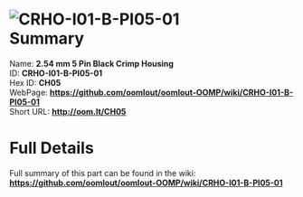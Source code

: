
![CRHO-I01-B-PI05-01](https://github.com/oomlout/oomlout-OOMP/blob/master/parts/CRHO-I01-B-PI05-01/CRHO-I01-B-PI05-01_420.jpg)   
Summary
=================
  
Name: __2.54 mm 5 Pin Black Crimp Housing__    
ID: __CRHO-I01-B-PI05-01__   
Hex ID: __CH05__   
WebPage: __https://github.com/oomlout/oomlout-OOMP/wiki/CRHO-I01-B-PI05-01__   
Short URL: __http://oom.lt/CH05__   

Full Details
==========================
Full summary of this part can be found in the wiki:   
__https://github.com/oomlout/oomlout-OOMP/wiki/CRHO-I01-B-PI05-01__    

